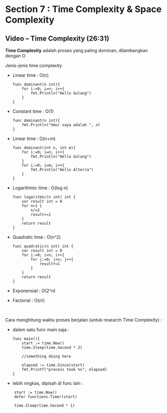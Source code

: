 # Section 7 : Time Complexity & Space Complexity

## Video – Time Complexity (26:31)

**Time Complexity** adalah proses yang paling dominan, dilambangkan dengan O

Jenis-jenis time complexity
- Linear time : O(n)
    ```golang
    func dominant(n int){
        for i:=0; i=n; i++{
            fmt.Println("Hello Golang")
        }
    }
    ```

- Constant time : O(1)
    ```golang
    func dominant(n int){
        fmt.Println("Umur saya adalah ", n)
    }
    ```

- Linear time : O(n+m)
    ```golang
    func dominant(int n, int m){
        for i:=0; i=n; i++{
            fmt.Println("Hello Golang")
        }
        for i:=0; i=m; i++{
            fmt.Println("Hello Alterra")
        }
    }
    ```

- Logarithmic time : O(log n)
    ```golang
    func logaritmic(n int) int {
        var result int = 0
        for n>1 {
            n/=2
            result+=1
        }
        return result
    }
    ```

- Quadratic time : O(n^2)
    ```golang
    func quadratic(n int) int {
        var result int = 0
        for i:=0; i<n; i++{
            for j:=0; j<n; j++{
                result+=1
            }
        }
        return result
    }
    ```
- Exponensial : O(2^n)
- Factorial : O(n!)
  
<br/>

Cara menghitung waktu proses berjalan (untuk research Time Complexity) :
- dalam satu func main saja :
    ```golang
    func main(){
        start := time.Now()
        time.Sleep(time.Second * 2)
        
        //something doing here
        
        elapsed := time.Since(start)
        fmt.Printf("process took %s", elapsed)
    }
    ```
- lebih ringkas, dipisah di func lain :

```golang
    start := time.Now()
	defer functions.Timer(start)

	time.Sleep(time.Second * 1)
```
